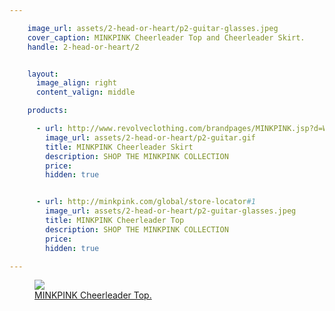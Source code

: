 ```yaml
---

    image_url: assets/2-head-or-heart/p2-guitar-glasses.jpeg
    cover_caption: MINKPINK Cheerleader Top and Cheerleader Skirt.
    handle: 2-head-or-heart/2


    layout:
      image_align: right
      content_valign: middle

    products:

      - url: http://www.revolveclothing.com/brandpages/MINKPINK.jsp?d=Womens#1
        image_url: assets/2-head-or-heart/p2-guitar.gif
        title: MINKPINK Cheerleader Skirt 
        description: SHOP THE MINKPINK COLLECTION
        price:
        hidden: true


      - url: http://minkpink.com/global/store-locator#1 
        image_url: assets/2-head-or-heart/p2-guitar-glasses.jpeg 
        title: MINKPINK Cheerleader Top
        description: SHOP THE MINKPINK COLLECTION
        price: 
        hidden: true

---
```


<!-- <figure>
  <img src="../assets/2-head-or-heart/p2-guitar.gif">
  <figcaption class="inset">
    <a class="hotspot product" href=" http://www.revolveclothing.com/brandpages/MINKPINK.jsp?d=Womens#1">MINKPINK Cheerleader Skirt</a>    
  </figcaption>
</figure>
   -->
<figure>
  <img src="../assets/2-head-or-heart/p2-guitar.gif">
  <figcaption class="inset">
    <a class="hotspot product" href="http://minkpink.com/global/store-locator#1 ">MINKPINK Cheerleader Top.</a>    
  </figcaption>
</figure>
